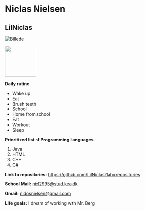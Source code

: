 # Niclas Nielsen
## LilNiclas
![Billede](https://user-images.githubusercontent.com/113116068/215455357-7554821f-9ea5-4bcc-900c-14aced262358.jpg)

<img src="https://user-images.githubusercontent.com/113116068/215455357-7554821f-9ea5-4bcc-900c-14aced262358.jpg" width="100px" />

**Daily rutine**
* Wake up
* Eat
* Brush teeth
* School
* Home from school
* Eat
* Workout
* Sleep

**Prioritized list of Programming Languages**
1. Java
2. HTML
3. C++
4. C#

**Link to repositories:**
https://github.com/LilNiclas?tab=repositories

**School Mail:**
nicl2995@stud.kea.dk

**Gmail:**
nidosnielsen@gmail.com

**Life goals:**
I dream of working with Mr. Berg
